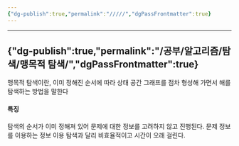 ```yaml
---
{"dg-publish":true,"permalink":"/////","dgPassFrontmatter":true}
---
```



---
{"dg-publish":true,"permalink":"/공부/알고리즘/탐색/맹목적 탐색/","dgPassFrontmatter":true}
---

맹목적 탐색이란, 이미 정해진 순서에 따라 상태 공간 그래프를 점차 형성해 가면서 해를 탐색하는 방법을 말한다

#### 특징
탐색의 순서가 이미 정해져 있어 문제에 대한 정보를 고려하지 않고 진행된다.
문제 정보를 이용하는 정보 이용 탐색과 달리 비효율적이고 시간이 오래 걸린다.